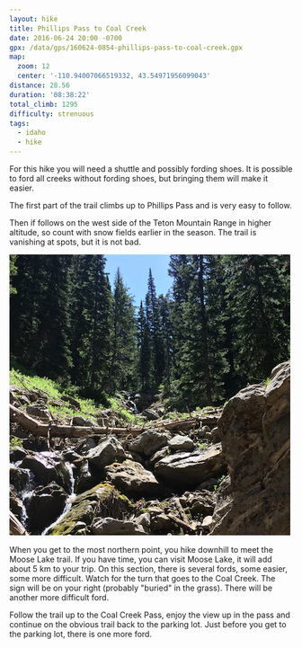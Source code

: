 ```yaml
---
layout: hike
title: Phillips Pass to Coal Creek
date: 2016-06-24 20:00 -0700
gpx: /data/gps/160624-0854-phillips-pass-to-coal-creek.gpx
map:
  zoom: 12
  center: '-110.94007066519332, 43.54971956099043'
distance: 28.56
duration: '08:38:22'
total_climb: 1295
difficulty: strenuous
tags:
  - idaho
  - hike
---
```


For this hike you will need a shuttle and possibly fording shoes. It is possible
to ford all creeks without fording shoes, but bringing them will make it easier.

The first part of the trail climbs up to Phillips Pass and is very easy to follow.

Then if follows on the west side of the Teton Mountain Range in higher altitude, so
count with snow fields earlier in the season. The trail is vanishing at spots, but
it is not bad.

<a href="/images/mountain-creek.jpg" title="Creek in Mountains" style="border: 0">
  <img src="/images/mountain-creek-sm.jpg" width="500" alt="Creek in Mountains"/>
</a>

When you get to the most northern point, you hike downhill to meet the Moose Lake
trail. If you have time, you can visit Moose Lake, it will add about 5 km to your
trip. On this section, there is several fords, some easier, some more difficult.
Watch for the turn that goes to the Coal Creek. The sign will be on your right
(probably "buried" in the grass). There will be another more difficult ford.

Follow the trail up to the Coal Creek Pass, enjoy the view up in the pass and
continue on the obvious trail back to the parking lot.  Just before you get to the
parking lot, there is one more ford.
